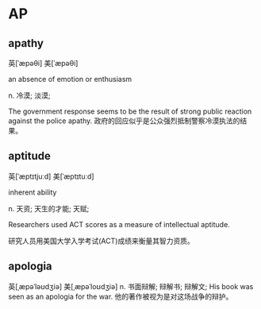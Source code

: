 # AP

## apathy

英\[ˈæpəθi\] 美\[ˈæpəθi\]

an absence of emotion or enthusiasm

n. 冷漠; 淡漠; 

The government response seems to be the result of strong public reaction against the police apathy. 政府的回应似乎是公众强烈抵制警察冷漠执法的结果。

## aptitude

英\[ˈæptɪtjuːd\] 美\[ˈæptɪtuːd\]

inherent ability

n. 天资; 天生的才能; 天赋; 

Researchers used ACT scores as a measure of intellectual aptitude. 

研究人员用美国大学入学考试\(ACT\)成绩来衡量其智力资质。

## apologia 

英[ˌæpəˈləʊdʒiə] 美[ˌæpəˈloʊdʒiə]
n.	书面辩解; 辩解书; 辩解文;
His book was seen as an apologia for the war.
他的著作被视为是对这场战争的辩护。

